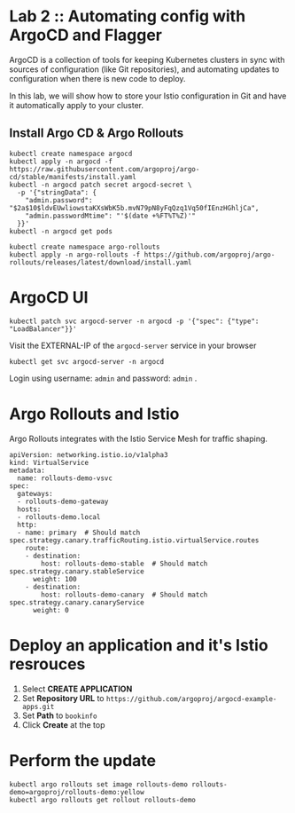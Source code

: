 # Lab 2 :: Automating config with ArgoCD and Flagger

ArgoCD is a collection of tools for keeping Kubernetes clusters in sync with sources of configuration (like Git repositories), and automating updates to configuration when there is new code to deploy.

In this lab, we will show how to store your Istio configuration in Git and have it automatically apply to your cluster.

## Install Argo CD & Argo Rollouts

```
kubectl create namespace argocd
kubectl apply -n argocd -f https://raw.githubusercontent.com/argoproj/argo-cd/stable/manifests/install.yaml
kubectl -n argocd patch secret argocd-secret \
  -p '{"stringData": {
    "admin.password": "$2a$10$ldvEUwliowstaKXsWbK5b.mvN79pN8yFqQzq1Vq50fIEnzHGhljCa",
    "admin.passwordMtime": "'$(date +%FT%T%Z)'"
  }}'
kubectl -n argocd get pods
```

```
kubectl create namespace argo-rollouts
kubectl apply -n argo-rollouts -f https://github.com/argoproj/argo-rollouts/releases/latest/download/install.yaml
```

# ArgoCD UI

```
kubectl patch svc argocd-server -n argocd -p '{"spec": {"type": "LoadBalancer"}}'
```

Visit the EXTERNAL-IP of the `argocd-server` service in your browser
```
kubectl get svc argocd-server -n argocd
```

Login using username: `admin` and password: `admin` .


# Argo Rollouts and Istio

Argo Rollouts integrates with the Istio Service Mesh for traffic shaping.

```
apiVersion: networking.istio.io/v1alpha3
kind: VirtualService
metadata:
  name: rollouts-demo-vsvc
spec:
  gateways:
  - rollouts-demo-gateway
  hosts:
  - rollouts-demo.local
  http:
  - name: primary  # Should match spec.strategy.canary.trafficRouting.istio.virtualService.routes
    route:
    - destination:
        host: rollouts-demo-stable  # Should match spec.strategy.canary.stableService
      weight: 100
    - destination:
        host: rollouts-demo-canary  # Should match spec.strategy.canary.canaryService
      weight: 0
```

# Deploy an application and it's Istio resrouces

1. Select **CREATE APPLICATION**
2. Set **Repository URL** to `https://github.com/argoproj/argocd-example-apps.git`
3. Set **Path** to `bookinfo`
4. Click **Create** at the top

# Perform the update

```
kubectl argo rollouts set image rollouts-demo rollouts-demo=argoproj/rollouts-demo:yellow
kubectl argo rollouts get rollout rollouts-demo
```

